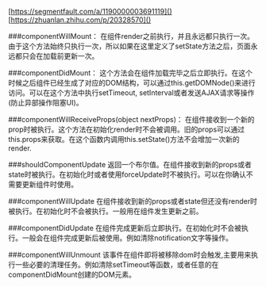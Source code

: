 [https://segmentfault.com/a/1190000003691119]()
[https://zhuanlan.zhihu.com/p/20328570]()

###componentWillMount：
在组件render之前执行，并且永远都只执行一次。由于这个方法始终只执行一次，所以如果在这里定义了setState方法之后，页面永远都只会在加载前更新一次。

###componentDidMount：
这个方法会在组件加载完毕之后立即执行。在这个时候之后组件已经生成了对应的DOM结构，可以通过this.getDOMNode()来进行访问。可以在这个方法中执行setTimeout, setInterval或者发送AJAX请求等操作(防止异部操作阻塞UI)。

###componentWillReceiveProps(object nextProps)：
在组件接收到一个新的prop时被执行。这个方法在初始化render时不会被调用。旧的props可以通过this.props来获取。在这个函数内调用this.setState()方法不会增加一次新的render.

###shouldComponentUpdate
返回一个布尔值。在组件接收到新的props或者state时被执行。在初始化时或者使用forceUpdate时不被执行。可以在你确认不需要更新组件时使用。

###componentWillUpdate
在组件接收到新的props或者state但还没有render时被执行。在初始化时不会被执行。一般用在组件发生更新之前。

###componentDidUpdate
在组件完成更新后立即执行。在初始化时不会被执行。一般会在组件完成更新后被使用。例如清除notification文字等操作。

###componentWillUnmount
该事件在组件即将被移除dom时会触发,主要用来执行一些必要的清理任务。例如清除setTimeout等函数，或者任意的在componentDidMount创建的DOM元素。


